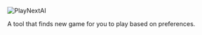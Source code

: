 
![PlayNextAI](https://github.com/CrappyMustard/PlayNext-AI/assets/107636599/999965f8-1193-4985-99b5-6af4d1f4aa77)

A tool that finds new game for you to play based on preferences.
